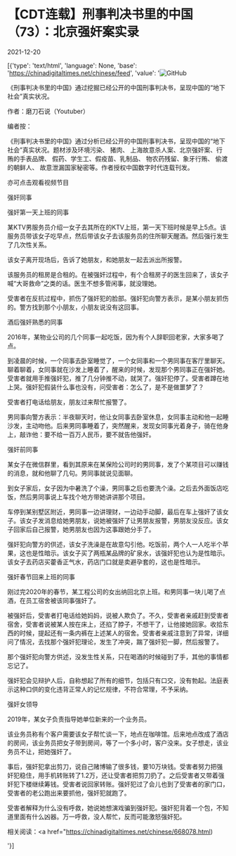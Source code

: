 # 【CDT连载】刑事判决书里的中国（73）：北京强奸案实录

2021-12-20

[{'type': 'text/html', 'language': None, 'base': 'https://chinadigitaltimes.net/chinese/feed', 'value': '![GitHub](https://chinadigitaltimes.net/chinese/files/2021/09/刑事判决书里的中国-791x1024.jpg)



《刑事判决书里的中国》通过挖掘已经公开的中国刑事判决书，呈现中国的“地下社会”真实状况。 

作者：磨刀石说（Youtuber）



编者按：

《刑事判决书里的中国》通过分析已经公开的中国刑事判决书，呈现中国的“地下社会”真实状况。题材涉及环境污染、 猪肉、 上海故意杀人案、北京强奸案、行贿的手表品牌、 假药、学生工、假疫苗、乳制品、 物农药残留、象牙行贿、 偷渡的朝鲜人、 故意泄漏国家秘密等。作者授权中国数字时代连载刊发。

亦可点击观看视频节目





强奸同事

强奸第一天上班的同事

某KTV男服务员介绍一女子去其所在的KTV上班，第一天下班时候是早上5点。该服务员带该女子吃早点，然后带该女子去该服务员的住所聊天醒酒。然后强行发生了几次性关系。

该女子离开现场后，告诉了她朋友，和她朋友一起去派出所报警。

该服务员的租房是合租的。在被强奸过程中，有个合租房子的医生回来了，该女子喊“大哥救命”之类的话。医生不想多管闲事，就没理她。

受害者在反抗过程中，抓伤了强奸犯的脸部。强奸犯向警方表示，是某小朋友抓伤的。警方找到那个小朋友，小朋友说没有这回事。

酒后强奸熟悉的同事

2016年，某物业公司的几个同事一起吃饭，因为有个人辞职回老家，大家多喝了点。

到凌晨的时候，一个同事去卧室睡觉了，一个女同事和一个男同事在客厅里聊天。聊着聊着，女同事就在沙发上睡着了，醒来的时候，发现那个男同事正在强奸她。受害者就用手推强奸犯，推了几分钟推不动，就哭了。强奸犯停了。受害者蹲在地上哭。强奸犯假装什么事也没有，问受害者：怎么了，是不是做噩梦了？

受害者打电话给朋友，朋友过来帮忙报警了。

男同事向警方表示：半夜聊天时，他让女同事去卧室休息，女同事主动和他一起睡沙发，主动吻他。后来男同事睡着了，突然醒来，发现女同事光着身子，骑在他身上，敲诈他：要不给一百万人民币，要不就告他强奸。

强奸前同事

某女子在微信群里，看到其原来在某保险公司时的男同事，发了个某项目可以赚钱的消息，就和他聊了几句。男同事就说见面聊。

到女子家后，女子因为中暑洗了个澡，男同事之后也要洗个澡。之后去外面饭店吃饭，然后男同事说上车找个地方带她讲讲那个项目。

车停到某别墅区附近，男同事一边讲理财，一边动手动脚，最后在车上强奸了该女子。该女子发消息给她男朋友，说她被强奸了让男朋友报警，男朋友没反应。该女子回家后自己报警，她男朋友也因为这事跟她分手了。

强奸犯向警方的供述，该女子洗澡是在故意勾引他。吃饭前，两个人一人吃半个苹果，这也是性暗示。该女子买了两瓶某品牌的矿泉水，该强奸犯也认为是性暗示。该女子去药店买藿香正气水，药店门口就是卖避孕套的，这也是性暗示。

强奸春节回来上班的同事

刚过完2020年的春节，某工程公司的女出纳回北京上班。和男同事一块儿喝了点酒，在员工宿舍被该同事强奸了。

被强奸后，受害者打电话给她妈妈，说被人欺负了。不久，受害者亲戚赶到受害者宿舍，受害者说被某人按在床上，还掐了脖子，不想干了，让他接她回家。收拾东西的时候，提起还有一条内裤在上述某人的宿舍。受害者亲戚注意到了异常，详细问了情况，去找那个强奸犯理论，发生了冲突，踹了强奸犯一脚，然后报警了。

那个强奸犯向警方供述，没发生性关系，只在喝酒的时候碰到了手，其他的事情都忘记了。

强奸犯会见辩护人后，自称想起了所有的细节，包括只有口交，没有勃起。法庭表示这种口供的变化违背正常人的记忆规律，不符合常理，不予采纳。

强奸女领导

2019年，某女子负责指导她单位新来的一个业务员。

该业务员称有个客户需要该女子帮忙谈一下，地点在咖啡馆。后来地点改成了酒店的房间，该业务员把女子带到房间，等了一个多小时，客户没来。女子想走，该业务员不让，把她强奸了。

事后，强奸犯拿出剪刀，说自己赌博输了很多钱，要10万块钱。受害者努力把强奸犯稳住，用手机转账转了1.2万，还让受害者把剪刀扔了。之后受害者又带着强奸犯下楼继续筹钱。受害者说回家转账。强奸犯过了会儿也到了受害者的家门口，受害者的老公跑出来要抓他，强奸犯就跑了。

受害者解释为什么没有呼救，她说她想演戏骗到强奸犯。强奸犯背着一个包，不知道里面有什么凶器。万一呼救，没人帮忙，反而可能激怒强奸犯。

相关阅读：<a href="https://chinadigitaltimes.net/chinese/668078.html)

'}]